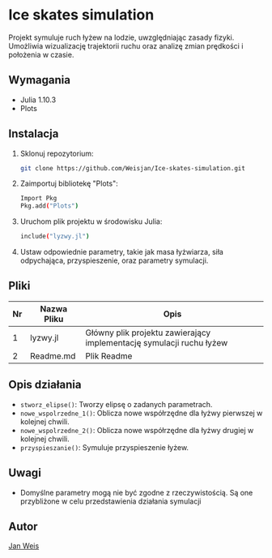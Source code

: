 # Ice skates simulation

Projekt symuluje ruch łyżew na lodzie, uwzględniając zasady fizyki. Umożliwia wizualizację trajektorii ruchu oraz analizę zmian prędkości i położenia w czasie. 

## Wymagania

* Julia 1.10.3
* Plots

## Instalacja

1. Sklonuj repozytorium:
   ```sh
   git clone https://github.com/Weisjan/Ice-skates-simulation.git
   ```
2. Zaimportuj bibliotekę "Plots":
   ```sh
   Import Pkg
   Pkg.add("Plots")
   ```
3. Uruchom plik projektu w środowisku Julia:
   ```sh
   include("lyzwy.jl")
   ```
4. Ustaw odpowiednie parametry, takie jak masa łyżwiarza, siła odpychająca, przyspieszenie, oraz parametry symulacji.


## Pliki

| Nr | Nazwa Pliku | Opis 
|----|------------|-------|
| 1  | lyzwy.jl | Główny plik projektu zawierający implementację symulacji ruchu łyżew
| 2  | Readme.md | Plik Readme

## Opis działania

* `stworz_elipse()`: Tworzy elipsę o zadanych parametrach.
* `nowe_wspolrzedne_1()`: Oblicza nowe współrzędne dla łyżwy pierwszej w kolejnej chwili.
* `nowe_wspolrzedne_2()`: Oblicza nowe współrzędne dla łyżwy drugiej w kolejnej chwili.
* `przyspieszanie()`: Symuluje przyspieszenie łyżew.

## Uwagi

- Domyślne parametry mogą nie być zgodne z rzeczywistością. Są one przybliżone w celu przedstawienia działania symulacji

## Autor

[Jan Weis](https://github.com/Weisjan)
